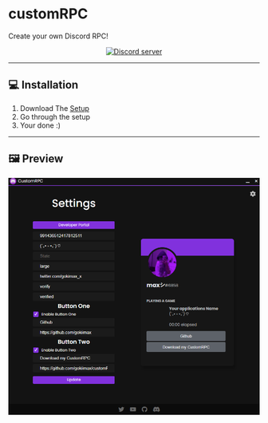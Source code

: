 # customRPC
Create your own Discord RPC!
<p align="center">
	<a href="https://discord.gg/yVWygKS3Xn">
		<img src="https://canary.discordapp.com/api/guilds/999373116918743100/embed.png" alt="Discord server">
	</a>
</p>

---
## 💻 Installation

1. Download The [Setup](https://github.com/gokiimax/customRPC/releases/download/Beta/CustomRPC.Setup.Beta.exe)
2. Go through the setup
3. Your done :)

---
## 🖼️ Preview
![](/images/preview.png)
